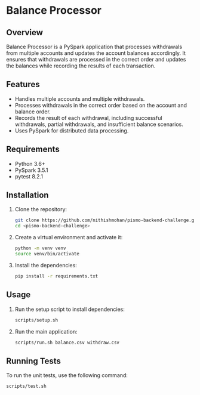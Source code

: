 # Balance Processor

## Overview

Balance Processor is a PySpark application that processes withdrawals from multiple accounts and updates the account balances accordingly. It ensures that withdrawals are processed in the correct order and updates the balances while recording the results of each transaction.

## Features

- Handles multiple accounts and multiple withdrawals.
- Processes withdrawals in the correct order based on the account and balance order.
- Records the result of each withdrawal, including successful withdrawals, partial withdrawals, and insufficient balance scenarios.
- Uses PySpark for distributed data processing.

## Requirements

- Python 3.6+
- PySpark 3.5.1
- pytest 8.2.1

## Installation

1. Clone the repository:

    ```bash
    git clone https://github.com/nithishmohan/pismo-backend-challenge.git
    cd <pismo-backend-challenge>
    ```

2. Create a virtual environment and activate it:

    ```bash
    python -m venv venv
    source venv/bin/activate  
    ```

3. Install the dependencies:

    ```bash
    pip install -r requirements.txt
    ```

## Usage

1. Run the setup script to install dependencies:

    ```bash
    scripts/setup.sh
    ```

2. Run the main application:

   ```bash
   scripts/run.sh balance.csv withdraw.csv
   ```

## Running Tests

To run the unit tests, use the following command:

```bash
scripts/test.sh
 ```
